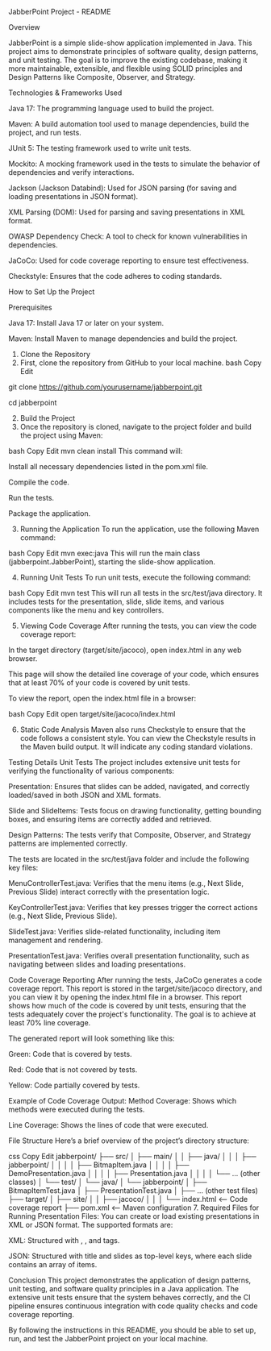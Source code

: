 JabberPoint Project - README

Overview

JabberPoint is a simple slide-show application implemented in Java. This project aims to demonstrate principles of software quality, design patterns, and unit testing. The goal is to improve the existing codebase, making it more maintainable, extensible, and flexible using SOLID principles and Design Patterns like Composite, Observer, and Strategy.

Technologies & Frameworks Used

Java 17: The programming language used to build the project.

Maven: A build automation tool used to manage dependencies, build the project, and run tests.

JUnit 5: The testing framework used to write unit tests.

Mockito: A mocking framework used in the tests to simulate the behavior of dependencies and verify interactions.

Jackson (Jackson Databind): Used for JSON parsing (for saving and loading presentations in JSON format).

XML Parsing (DOM): Used for parsing and saving presentations in XML format.

OWASP Dependency Check: A tool to check for known vulnerabilities in dependencies.

JaCoCo: Used for code coverage reporting to ensure test effectiveness.

Checkstyle: Ensures that the code adheres to coding standards.

How to Set Up the Project

Prerequisites

Java 17: Install Java 17 or later on your system.

Maven: Install Maven to manage dependencies and build the project.

1. Clone the Repository
2. First, clone the repository from GitHub to your local machine.
bash  Copy  Edit

git clone https://github.com/yourusername/jabberpoint.git

cd jabberpoint

2. Build the Project
3. Once the repository is cloned, navigate to the project folder and build the project using Maven:

bash
Copy
Edit
mvn clean install
This command will:

Install all necessary dependencies listed in the pom.xml file.

Compile the code.

Run the tests.

Package the application.

3. Running the Application
To run the application, use the following Maven command:

bash
Copy
Edit
mvn exec:java
This will run the main class (jabberpoint.JabberPoint), starting the slide-show application.

4. Running Unit Tests
To run unit tests, execute the following command:

bash
Copy
Edit
mvn test
This will run all tests in the src/test/java directory. It includes tests for the presentation, slide, slide items, and various components like the menu and key controllers.

5. Viewing Code Coverage
After running the tests, you can view the code coverage report:

In the target directory (target/site/jacoco), open index.html in any web browser.

This page will show the detailed line coverage of your code, which ensures that at least 70% of your code is covered by unit tests.

To view the report, open the index.html file in a browser:

bash
Copy
Edit
open target/site/jacoco/index.html

6. Static Code Analysis
Maven also runs Checkstyle to ensure that the code follows a consistent style. You can view the Checkstyle results in the Maven build output. It will indicate any coding standard violations.

Testing Details
Unit Tests
The project includes extensive unit tests for verifying the functionality of various components:

Presentation: Ensures that slides can be added, navigated, and correctly loaded/saved in both JSON and XML formats.

Slide and SlideItems: Tests focus on drawing functionality, getting bounding boxes, and ensuring items are correctly added and retrieved.

Design Patterns: The tests verify that Composite, Observer, and Strategy patterns are implemented correctly.

The tests are located in the src/test/java folder and include the following key files:

MenuControllerTest.java: Verifies that the menu items (e.g., Next Slide, Previous Slide) interact correctly with the presentation logic.

KeyControllerTest.java: Verifies that key presses trigger the correct actions (e.g., Next Slide, Previous Slide).

SlideTest.java: Verifies slide-related functionality, including item management and rendering.

PresentationTest.java: Verifies overall presentation functionality, such as navigating between slides and loading presentations.

Code Coverage Reporting
After running the tests, JaCoCo generates a code coverage report. This report is stored in the target/site/jacoco directory, and you can view it by opening the index.html file in a browser. This report shows how much of the code is covered by unit tests, ensuring that the tests adequately cover the project's functionality. The goal is to achieve at least 70% line coverage.

The generated report will look something like this:

Green: Code that is covered by tests.

Red: Code that is not covered by tests.

Yellow: Code partially covered by tests.

Example of Code Coverage Output:
Method Coverage: Shows which methods were executed during the tests.

Line Coverage: Shows the lines of code that were executed.

File Structure
Here’s a brief overview of the project’s directory structure:

css
Copy
Edit
jabberpoint/
├── src/
│   ├── main/
│   │   ├── java/
│   │   │   ├── jabberpoint/
│   │   │   │   ├── BitmapItem.java
│   │   │   │   ├── DemoPresentation.java
│   │   │   │   ├── Presentation.java
│   │   │   │   └── ... (other classes)
│   └── test/
│       └── java/
│           └── jabberpoint/
│               ├── BitmapItemTest.java
│               ├── PresentationTest.java
│               ├── ... (other test files)
├── target/
│   ├── site/
│   │   ├── jacoco/
│   │   │   └── index.html  <-- Code coverage report
├── pom.xml  <-- Maven configuration
7. Required Files for Running
Presentation Files: You can create or load existing presentations in XML or JSON format. The supported formats are:

XML: Structured with <presentation>, <slide>, and <item> tags.

JSON: Structured with title and slides as top-level keys, where each slide contains an array of items.

Conclusion
This project demonstrates the application of design patterns, unit testing, and software quality principles in a Java application. The extensive unit tests ensure that the system behaves correctly, and the CI pipeline ensures continuous integration with code quality checks and code coverage reporting.

By following the instructions in this README, you should be able to set up, run, and test the JabberPoint project on your local machine.
